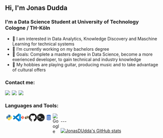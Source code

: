 ## Hi, I'm Jonas Dudda

### I'm a Data Science Student at University of Technology Cologne / TH-Köln

- 🔭 I am interested in Data Analytics, Knowledge Discovery and Maschine Learning for technical systems
- 🌱 I’m currently working on my bachelors degree
- 🥅 Goals: Complete a masters degree in Data Science, become a more exerienced developer, to gain technical and industry knowledge
- 🔋 My hobbies are playing guitar, producing music and to take advantage of cultural offers

### Contact me:
[<img align="left" width="22px" src="https://cdn.jsdelivr.net/npm/simple-icons@v3/icons/linkedin.svg" />][linkedin]
[<img align="left" width="22px" src="https://cdn.jsdelivr.net/npm/simple-icons@3.13.0/icons/xing.svg" />][xing]
<img align="left" width="22px" src="https://cdn.jsdelivr.net/npm/simple-icons@3.13.0/icons/mail-dot-ru.svg" />


<br />

### Languages and Tools:
<img align="left" alt="Python" width="26px" src="https://raw.githubusercontent.com/github/explore/80688e429a7d4ef2fca1e82350fe8e3517d3494d/topics/python/python.png" />
<img align="left" alt="Visual Studio Code" width="26px" src="https://raw.githubusercontent.com/github/explore/80688e429a7d4ef2fca1e82350fe8e3517d3494d/topics/visual-studio-code/visual-studio-code.png" />
<img align="left" alt="Git" width="26px" src="https://raw.githubusercontent.com/github/explore/80688e429a7d4ef2fca1e82350fe8e3517d3494d/topics/git/git.png" />
<img align="left" alt="GitHub" width="26px" src="https://raw.githubusercontent.com/github/explore/78df643247d429f6cc873026c0622819ad797942/topics/github/github.png" />
<img align="left" alt="Terminal" width="26px" src="https://raw.githubusercontent.com/github/explore/80688e429a7d4ef2fca1e82350fe8e3517d3494d/topics/terminal/terminal.png" />
<img align="left" alt="SQL" width="26px" src="https://raw.githubusercontent.com/github/explore/80688e429a7d4ef2fca1e82350fe8e3517d3494d/topics/sql/sql.png" />
<img align="left" alt="Google" width="26px" src="https://raw.githubusercontent.com/jmnote/z-icons/master/svg/google.svg" />

<br />
---

[![JonasDUdda's GitHub stats](https://github-readme-stats.vercel.app/api?username=JonasDudda&count_private=true&show_icons=true&theme=dark)](https://github.com/JonasDudda/github-readme-stats)

[linkedin]: https://www.linkedin.com/in/jonas-dudda-01b6981a1/
[xing]: https://www.xing.com/profile/Jonas_Dudda3
